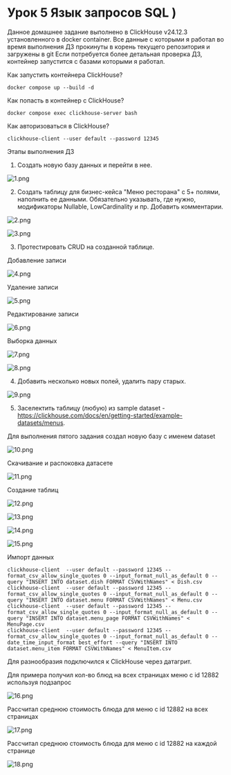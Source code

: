 # Урок 5 Язык запросов SQL )

Данное домашнее задание выполнено в ClickHouse v24.12.3 установленного в docker container.
Все данные с которыми я работал во время выполнения ДЗ прокинуты в корень текущего репозитория и загружены в git
Если потребуется более детальная проверка ДЗ, контейнер запустится с базами которыми я работал. 

Как запустить контейнера ClickHouse?

``` 
docker compose up --build -d
```

Как попасть в контейнер с ClickHouse?

``` 
docker compose exec clickhouse-server bash
```
Как авторизоваться в ClickHouse?

```
clickhouse-client --user default --password 12345
```

Этапы выполнения ДЗ

1) Создать новую базу данных и перейти в нее.

![1.png](src%2Fimg%2F1.png)

2) Создать таблицу для бизнес-кейса "Меню ресторана" с 5+ полями, наполнить ее данными. Обязательно указывать, где нужно, модификаторы Nullable, LowCardinality и пр. Добавить комментарии.

![2.png](src%2Fimg%2F2.png)

![3.png](src%2Fimg%2F3.png)

3) Протестировать CRUD на созданной таблице.

Добавление записи

![4.png](src%2Fimg%2F4.png)

Удаление записи

![5.png](src%2Fimg%2F5.png)

Редактирование записи

![6.png](src%2Fimg%2F6.png)

Выборка данных

![7.png](src%2Fimg%2F7.png)

![8.png](src%2Fimg%2F8.png)

4) Добавить несколько новых полей, удалить пару старых.

![9.png](src%2Fimg%2F9.png)

5) Заселектить таблицу (любую) из sample dataset - https://clickhouse.com/docs/en/getting-started/example-datasets/menus.

Для выполнения пятого задания создал новую базу с именем dataset

![10.png](src%2Fimg%2F10.png)

Скачивание и распоковка датасете

![11.png](src%2Fimg%2F11.png)

Создание таблиц

![12.png](src%2Fimg%2F12.png)

![13.png](src%2Fimg%2F13.png)

![14.png](src%2Fimg%2F14.png)

![15.png](src%2Fimg%2F15.png)

Импорт данных

```
clickhouse-client  --user default --password 12345 --format_csv_allow_single_quotes 0 --input_format_null_as_default 0 --query "INSERT INTO dataset.dish FORMAT CSVWithNames" < Dish.csv
clickhouse-client  --user default --password 12345 --format_csv_allow_single_quotes 0 --input_format_null_as_default 0 --query "INSERT INTO dataset.menu FORMAT CSVWithNames" < Menu.csv
clickhouse-client  --user default --password 12345 --format_csv_allow_single_quotes 0 --input_format_null_as_default 0 --query "INSERT INTO dataset.menu_page FORMAT CSVWithNames" < MenuPage.csv
clickhouse-client  --user default --password 12345 --format_csv_allow_single_quotes 0 --input_format_null_as_default 0 --date_time_input_format best_effort --query "INSERT INTO dataset.menu_item FORMAT CSVWithNames" < MenuItem.csv
```

Для разнообразия подключился к ClickHouse через датагрит.

Для примера получил кол-во блюд на всех страницах меню с id 12882 используя подзапрос

![16.png](src%2Fimg%2F16.png)

Рассчитал среднюю стоимость блюда для меню с id 12882 на всех страницах

![17.png](src%2Fimg%2F17.png)

Рассчитал среднюю стоимость блюда для меню с id 12882 на каждой странице

![18.png](src%2Fimg%2F18.png)